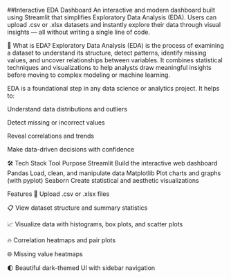 ##Interactive EDA Dashboard
An interactive and modern dashboard built using Streamlit that simplifies Exploratory Data Analysis (EDA). Users can upload .csv or .xlsx datasets and instantly explore their data through visual insights — all without writing a single line of code.

📖 What is EDA?
Exploratory Data Analysis (EDA) is the process of examining a dataset to understand its structure, detect patterns, identify missing values, and uncover relationships between variables. It combines statistical techniques and visualizations to help analysts draw meaningful insights before moving to complex modeling or machine learning.

EDA is a foundational step in any data science or analytics project. It helps to:

Understand data distributions and outliers

Detect missing or incorrect values

Reveal correlations and trends

Make data-driven decisions with confidence

🛠 Tech Stack
Tool	Purpose
Streamlit	Build the interactive web dashboard
Pandas	Load, clean, and manipulate data
Matplotlib	Plot charts and graphs (with pyplot)
Seaborn	Create statistical and aesthetic visualizations



 Features
📁 Upload .csv or .xlsx files

📋 View dataset structure and summary statistics

📈 Visualize data with histograms, box plots, and scatter plots

🔥 Correlation heatmaps and pair plots

🌐 Missing value heatmaps

🌓 Beautiful dark-themed UI with sidebar navigation
